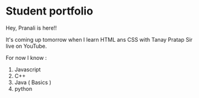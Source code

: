 # Student portfolio 

Hey, Pranali is here!! 

It's coming up tomorrow when I learn HTML ans CSS with Tanay Pratap Sir live on YouTube.

For now I know :
1. Javascript 
2. C++
3. Java ( Basics )
4. python 